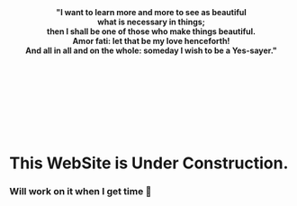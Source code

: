 
<div align="center"><b>"I want to learn more and more to see as beautiful</b></div>
<div align="center"><b>what is necessary in things;</b></div>
<div align="center"><b>then I shall be one of those who make things beautiful.</b></div>
<div align="center"><b>Amor fati: let that be my love henceforth!</b></div>
<div align="center"><b>And all in all and on the whole: someday I wish to be a Yes-sayer."</b></div>
<br>
<br>
<br>
<br>
<br>
<br>
<br>
<br>




# This WebSite is Under Construction.
### Will work on it when I get time 🥱
<br>
<br>
















<link rel="apple-touch-icon" sizes="57x57" href="favicon/apple-icon-57x57.png">
<link rel="apple-touch-icon" sizes="60x60" href="favicon/apple-icon-60x60.png">
<link rel="apple-touch-icon" sizes="72x72" href="favicon/apple-icon-72x72.png">
<link rel="apple-touch-icon" sizes="76x76" href="favicon/apple-icon-76x76.png">
<link rel="apple-touch-icon" sizes="114x114" href="favicon/apple-icon-114x114.png">
<link rel="apple-touch-icon" sizes="120x120" href="favicon/apple-icon-120x120.png">
<link rel="apple-touch-icon" sizes="144x144" href="favicon/apple-icon-144x144.png">
<link rel="apple-touch-icon" sizes="152x152" href="favicon/apple-icon-152x152.png">
<link rel="apple-touch-icon" sizes="180x180" href="favicon/apple-icon-180x180.png">
<link rel="icon" type="image/png" sizes="192x192"  href="favicon/android-icon-192x192.png">
<link rel="icon" type="image/png" sizes="32x32" href="favicon/favicon-32x32.png">
<link rel="icon" type="image/png" sizes="96x96" href="favicon/favicon-96x96.png">
<link rel="icon" type="image/png" sizes="16x16" href="favicon/favicon-16x16.png">
